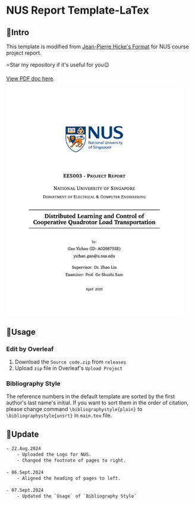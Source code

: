 # NUS Report Template-LaTex

## 📌Intro

This template is modified from [Jean-Pierre Hicke's Format](https://www.overleaf.com/latex/templates/university-of-waterloo-me303-report-format/fvcvbdbfpmmt) for NUS course project report.

⭐Star my repository if it's useful for you😉

[View PDF doc here](./5003Project.pdf).

<img src="./template.png" style="zoom:60%">

## 🔧Usage

### Edit by Overleaf

1. Download the `Source code.zip` from `releases`
2. Upload `zip` file in Overleaf's `Upload Project`

### Bibliography Style

The reference numbers in the default template are sorted by the first author's last name's initial. If you want to sort them in the order of citation, please change command `\bibliographystyle{plain}` to `\bibliographystyle{unsrt}` in `main.tex` file.

## 📄Update

```
- 22.Aug.2024
	- Uploaded the Logo for NUS.
	- Changed the footnote of pages to right. 

- 06.Sept.2024
	- Aligned the heading of pages to left. 

- 07.Sept.2024
	- Updated the `Usage` of `Bibliography Style`





```

